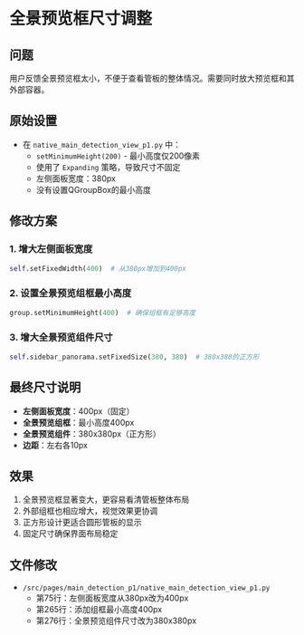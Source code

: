 # 全景预览框尺寸调整

## 问题
用户反馈全景预览框太小，不便于查看管板的整体情况。需要同时放大预览框和其外部容器。

## 原始设置
- 在 `native_main_detection_view_p1.py` 中：
  - `setMinimumHeight(200)` - 最小高度仅200像素
  - 使用了 `Expanding` 策略，导致尺寸不固定
  - 左侧面板宽度：380px
  - 没有设置QGroupBox的最小高度

## 修改方案

### 1. 增大左侧面板宽度
```python
self.setFixedWidth(400)  # 从380px增加到400px
```

### 2. 设置全景预览组框最小高度
```python
group.setMinimumHeight(400)  # 确保组框有足够高度
```

### 3. 增大全景预览组件尺寸
```python
self.sidebar_panorama.setFixedSize(380, 380)  # 380x380的正方形
```

## 最终尺寸说明
- **左侧面板宽度**：400px（固定）
- **全景预览组框**：最小高度400px
- **全景预览组件**：380x380px（正方形）
- **边距**：左右各10px

## 效果
1. 全景预览框显著变大，更容易看清管板整体布局
2. 外部组框也相应增大，视觉效果更协调
3. 正方形设计更适合圆形管板的显示
4. 固定尺寸确保界面布局稳定

## 文件修改
- `/src/pages/main_detection_p1/native_main_detection_view_p1.py`
  - 第75行：左侧面板宽度从380px改为400px
  - 第265行：添加组框最小高度400px
  - 第276行：全景预览组件尺寸改为380x380px